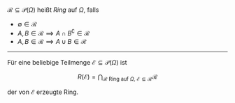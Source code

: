 $\mathcal{R} \subseteq \mathcal{P}(\Omega)$ heißt *Ring* auf $\Omega$, falls
- $\emptyset \in \mathcal{R}$
- $A, B \in \mathcal{R} \implies A \cap B^\complement \in \mathcal{R}$
- $A, B \in \mathcal{R} \implies A \cup B \in \mathcal{R}$

---

Für eine beliebige Teilmenge $\mathcal{E} \subseteq \mathcal{P}(\Omega)$ ist

$$
	R(\mathcal{E}) = \bigcap_{\mathcal{R} \text{ Ring auf } \Omega, \ \mathcal{E} \subseteq \mathcal{R}} \mathcal{R}
$$

der von $\mathcal{E}$ erzeugte Ring.